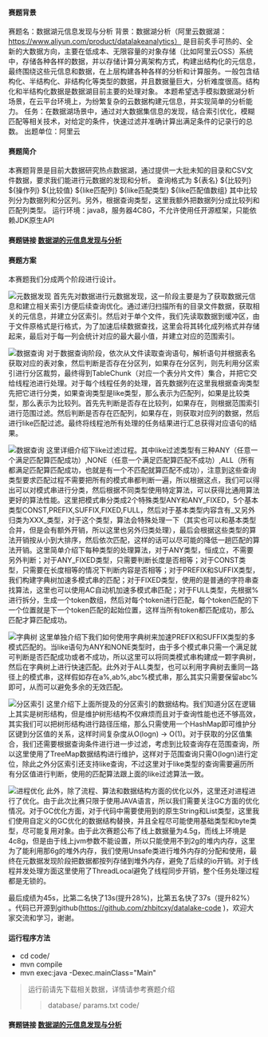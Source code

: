 #### 赛题背景
赛题名：数据湖元信息发现与分析
背景：数据湖分析（阿里云数据湖：https://www.aliyun.com/product/datalakeanalytics） 是目前炙手可热的、全新的大数据方向，主要在低成本、无限容量的对象存储（比如阿里云OSS）系统中，存储各种各样的数据，并以存储计算分离架构方式，构建出结构化的元信息，最终围绕这些元信息和数据，在上层构建各种各样的分析和计算服务。一般包含结构化、半结构化、非结构化等类型的数据，并且数据量巨大，分析难度很高。结构化和半结构化数据是数据湖目前主要的处理对象。
本题希望选手模拟数据湖分析场景，在云平台环境上，为纷繁复杂的云数据构建元信息，并实现简单的分析能力。
任务：在数据湖场景中，通过对大数据集信息的发现，结合索引优化，模糊匹配等相关技术，对给定的条件，快速过滤并准确计算出满足条件的记录行的总数。
出题单位：阿里云

#### 赛题简介
本赛题背景是目前大数据研究热点数据湖，通过提供一大批未知的目录和CSV文件数据，要求我们能进行元数据的发现和分析。
查询格式为
${表名} ${比较列} ${操作列} ${比较值} ${like匹配列} ${like匹配类型} ${like匹配值数组}
其中比较列分为数据列和分区列。另外，根据查询类型，这里我额外把数据列分成比较列和匹配列类型。
运行环境：java8，服务器4C8G，不允许使用任开源框架，只能依赖JDK原生API
#### 赛题链接 [数据湖的元信息发现与分析](https://www.datafountain.cn/competitions/485)

#### 赛题方案
本赛题我们分成两个阶段进行设计。

![元数据发现](https://github.com/zhbitcxy/datalake-code/blob/main/docs/img/1.jpeg)
首先先对数据进行元数据发现，这一阶段主要是为了获取数据元信息和建立相关索引方便后续查询优化。通过递归扫描所有的目录文件数据，获取相关的元信息，并建立分区索引。然后对于单个文件，我们先读取数据到缓冲区，由于文件原格式是行格式，为了加速后续数据查找，这里会将其转化成列格式并存储起来，最后对于每一列会统计对应的最大最小值，并建立对应的范围索引。

![数据查询](https://github.com/zhbitcxy/datalake-code/blob/main/docs/img/2.jpeg)
对于数据查询阶段，依次从文件读取查询语句，解析语句并根据表名获取对应的表对象，然后判断是否存在分区列，如果存在分区列，则先利用分区索引进行分区裁剪，最终得到TableChunk（对应一个表分片文件）集合，并把它交给线程池进行处理。对于每个线程任务的处理，首先数据列在这里我根据查询类型先把它进行分类，如果查询类型是like类型，那么表示为匹配列，如果是比较类型，那么表示为比较列。首先先判断是否存在比较列，如果存在，则根据范围索引进行范围过滤。然后判断是否存在匹配列，如果存在，则获取对应列的数据，然后进行like匹配过滤。最终将线程池所有处理的任务结果进行汇总获得对应语句的结果。

![数据查询](https://github.com/zhbitcxy/datalake-code/blob/main/docs/img/3.jpeg)
这里详细介绍下like过滤过程。其中like过滤类型有三种ANY（任意一个满足匹配算匹配成功）,NONE（任意一个满足匹配算匹配不成功）,ALL（所有都满足匹配算匹配成功，也就是有一个不匹配就算匹配不成功），注意到这些查询类型要求匹配过程不需要把所有的模式串都判断一遍，所以根据这点，我们可以得出可以对模式串进行分类，然后根据不同类型使用特定算法，可以获得比通用算法更好的算法性能。这里把模式串分类成2个特殊类型ANY和ANY_FIXED，5个基本类型CONST,PREFIX,SUFFIX,FIXED,FULL，然后对于基本类型内容含有_又另外归类为XXX_类型，对于这个类型，算法会特殊处理一下（其实也可以和基本类型合并，但是会有额外开销，所以这里也另外归类处理），最后会根据这些类型的算法开销按从小到大排序，然后依次匹配，这样的话可以尽可能的降低一趟匹配的算法开销。这里简单介绍下每种类型的处理算法，对于ANY类型，恒成立，不需要另外判断；对于ANY_FIXED类型，只需要判断长度是否相等；对于CONST类型，只需要在长度相等的情况下判断内容是否相等；对于PREFIX和SUFFIX类型，我们构建字典树加速多模式串的匹配；对于FIXED类型，使用的是普通的字符串查找算法，这里也可以使用AC自动机加速多模式串匹配；对于FULL类型，先根据%进行拆分，生成一个token数组，然后对每个token进行匹配，每个token匹配的下一个位置就是下一个token匹配的起始位置，这样当所有token都匹配成功，那么匹配才算匹配成功。

![字典树](https://github.com/zhbitcxy/datalake-code/blob/main/docs/img/4.jpeg)
这里单独介绍下我们如何使用字典树来加速PREFIX和SUFFIX类型的多模式匹配的。当like语句为ANY和NONE类型时，由于多个模式串只需一个满足就可判断是否匹配成功或者不成功，所以这里可以将同类模式串构建成一颗字典树，然后在字典树上进行快速匹配。此外对于ALL类型，也可以利用字典树去重同一路径上的模式串，这样假如存在a%,ab%,abc%模式串，那么其实只需要保留abc%即可，从而可以避免多余的无效匹配。

![分区索引](https://github.com/zhbitcxy/datalake-code/blob/main/docs/img/5.jpeg)
这里介绍下上面所提及的分区索引的数据结构。我们知道分区在逻辑上其实是树形结构，但是维护树形结构不仅麻烦而且对于查询性能也还不够高效，其实我们可以把树形结构进行路径压缩，那么只需使用一个HashMap即可维护分区键到分区值的关系，这样时间复杂度从O(logn) -> O(1)。对于获取的分区值集合，我们还需要根据查询条件进行进一步过滤，考虑到比较查询存在范围查询，所以这里使用了TreeMap数据结构进行维护，这样对于范围查询只需O(logn)进行定位，除此之外分区索引还支持like查询，不过这里对于like类型的查询需要遍历所有分区值进行判断，使用的匹配算法跟上面的like过滤算法一致。

![进程优化](https://github.com/zhbitcxy/datalake-code/blob/main/docs/img/6.jpeg)
此外，除了流程、算法和数据结构方面的优化以外，这里还对进程进行了优化。由于此次比赛只限于使用JAVA语言，所以我们需要关注GC方面的优化情况。对于GC优化方面，对于代码中需要使用到的原生String和List类型，这里我们使用自定义的GC优化的数据结构替换，并且全程尽可能使用基础类型和byte类型，尽可能复用对象。由于此次赛题公布了线上数据量为4.5g，而线上环境是4c8g，但是由于线上jvm参数不能设置，所以只能使用不到2g的堆内内存，这里为了能利用那6g的堆外内存，我们使用Unsafe类进行堆外内存的分配和使用，最终在元数据发现阶段把数据都按列存储到堆外内存，避免了后续的io开销。对于线程并发处理方面这里使用了ThreadLocal避免了线程同步开销，整个任务处理过程都是无锁的。

最后成绩为45s，比第二名快了13s(提升28%)，比第五名快了37s（提升82%）
。代码已开源到github(https://github.com/zhbitcxy/datalake-code )，欢迎大家交流和学习，谢谢。

#### 运行程序方法
-  cd code/
-  mvn compile
-  mvn exec:java -Dexec.mainClass="Main"
> 运行前请先下载相关数据，详情请参考赛题介绍
>> database/ params.txt code/

#### 赛题链接 [数据湖的元信息发现与分析](https://www.datafountain.cn/competitions/485)
